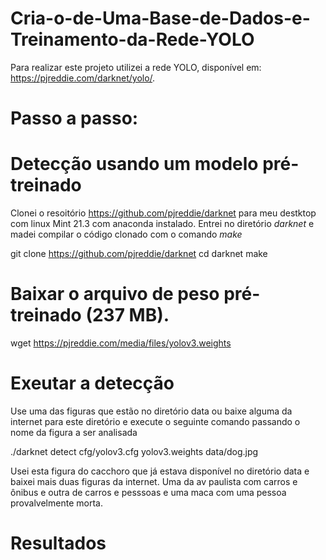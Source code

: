 # Cria-o-de-Uma-Base-de-Dados-e-Treinamento-da-Rede-YOLO

Para realizar este projeto  utilizei a rede YOLO, disponível em: https://pjreddie.com/darknet/yolo/.
# Passo a passo:
# Detecção usando um modelo pré-treinado
Clonei o resoitório https://github.com/pjreddie/darknet para meu destktop com linux Mint 21.3 com anaconda instalado. Entrei no diretório *darknet* e madei compilar o código clonado com o comando *make*

git clone https://github.com/pjreddie/darknet
cd darknet
make


# Baixar o arquivo de peso pré-treinado (237 MB).

wget https://pjreddie.com/media/files/yolov3.weights


# Exeutar a detecção

Use uma das figuras que estão no diretório data ou baixe alguma da internet para este diretório e execute o seguinte comando passando o nome da figura a ser analisada

./darknet detect cfg/yolov3.cfg yolov3.weights data/dog.jpg


Usei esta figura do cacchoro que já estava disponível no diretório data e baixei mais duas figuras da internet. Uma da av paulista com carros e ônibus e outra de carros e pesssoas e uma maca com uma pessoa provalvelmente morta.

# Resultados


